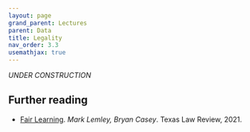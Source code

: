 ```yaml
---
layout: page
grand_parent: Lectures
parent: Data
title: Legality
nav_order: 3.3
usemathjax: true
---
```

*UNDER CONSTRUCTION*

## Further reading

- [Fair Learning](https://texaslawreview.org/fair-learning/). *Mark Lemley, Bryan Casey*. Texas Law Review, 2021.
